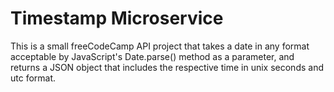 # Timestamp Microservice

This is a small freeCodeCamp API project that takes a date in any format acceptable by JavaScript's Date.parse() method as a parameter, and returns a JSON object that includes the respective time in unix seconds and utc format.
